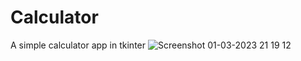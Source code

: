 # Calculator
A simple calculator app in tkinter
![Screenshot 01-03-2023 21 19 12](https://user-images.githubusercontent.com/117526248/210592900-b86fa7bb-a7fb-4ffe-b5a7-a12ba3a1b475.png)
